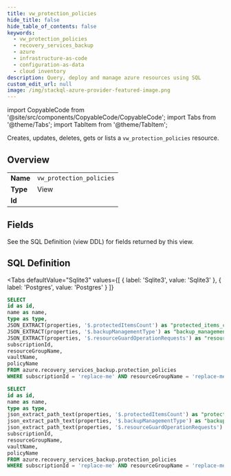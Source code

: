 ```yaml
--- 
title: vw_protection_policies
hide_title: false
hide_table_of_contents: false
keywords:
  - vw_protection_policies
  - recovery_services_backup
  - azure
  - infrastructure-as-code
  - configuration-as-data
  - cloud inventory
description: Query, deploy and manage azure resources using SQL
custom_edit_url: null
image: /img/stackql-azure-provider-featured-image.png
---
```


import CopyableCode from '@site/src/components/CopyableCode/CopyableCode';
import Tabs from '@theme/Tabs';
import TabItem from '@theme/TabItem';

Creates, updates, deletes, gets or lists a <code>vw_protection_policies</code> resource.

## Overview
<table><tbody>
<tr><td><b>Name</b></td><td><code>vw_protection_policies</code></td></tr>
<tr><td><b>Type</b></td><td>View</td></tr>
<tr><td><b>Id</b></td><td><CopyableCode code="azure.recovery_services_backup.vw_protection_policies" /></td></tr>
</tbody></table>

## Fields

See the SQL Definition (view DDL) for fields returned by this view.

## SQL Definition

<Tabs
defaultValue="Sqlite3"
values={[
{ label: 'Sqlite3', value: 'Sqlite3' },
{ label: 'Postgres', value: 'Postgres' }
]}
>
<TabItem value="Sqlite3">

```sql
SELECT
id as id,
name as name,
type as type,
JSON_EXTRACT(properties, '$.protectedItemsCount') as "protected_items_count",
JSON_EXTRACT(properties, '$.backupManagementType') as "backup_management_type",
JSON_EXTRACT(properties, '$.resourceGuardOperationRequests') as "resource_guard_operation_requests",
subscriptionId,
resourceGroupName,
vaultName,
policyName
FROM azure.recovery_services_backup.protection_policies
WHERE subscriptionId = 'replace-me' AND resourceGroupName = 'replace-me' AND vaultName = 'replace-me' AND policyName = 'replace-me';
```

</TabItem>
<TabItem value="Postgres">

```sql
SELECT
id as id,
name as name,
type as type,
json_extract_path_text(properties, '$.protectedItemsCount') as "protected_items_count",
json_extract_path_text(properties, '$.backupManagementType') as "backup_management_type",
json_extract_path_text(properties, '$.resourceGuardOperationRequests') as "resource_guard_operation_requests",
subscriptionId,
resourceGroupName,
vaultName,
policyName
FROM azure.recovery_services_backup.protection_policies
WHERE subscriptionId = 'replace-me' AND resourceGroupName = 'replace-me' AND vaultName = 'replace-me' AND policyName = 'replace-me';
```

</TabItem>
</Tabs>
